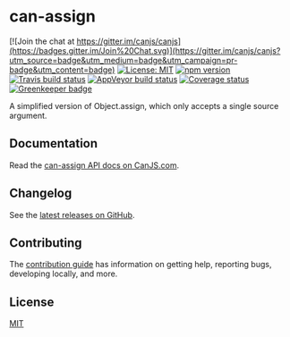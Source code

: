 # can-assign

[![Join the chat at https://gitter.im/canjs/canjs](https://badges.gitter.im/Join%20Chat.svg)](https://gitter.im/canjs/canjs?utm_source=badge&utm_medium=badge&utm_campaign=pr-badge&utm_content=badge)
[![License: MIT](https://img.shields.io/badge/License-MIT-blue.svg)](https://github.com/canjs/can-assign/blob/master/LICENSE)
[![npm version](https://badge.fury.io/js/can-assign.svg)](https://www.npmjs.com/package/can-assign)
[![Travis build status](https://travis-ci.org/canjs/can-assign.svg?branch=master)](https://travis-ci.org/canjs/can-assign)
[![AppVeyor build status](https://ci.appveyor.com/api/projects/status/github/canjs/can-assign?branch=master&svg=true)](https://ci.appveyor.com/project/matthewp/can-assign)
[![Coverage status](https://coveralls.io/repos/github/canjs/can-assign/badge.svg?branch=master)](https://coveralls.io/github/canjs/can-assign?branch=master)
[![Greenkeeper badge](https://badges.greenkeeper.io/canjs/can-assign.svg)](https://greenkeeper.io/)

A simplified version of Object.assign, which only accepts a single source argument.

## Documentation

Read the [can-assign API docs on CanJS.com](https://canjs.com/doc/can-assign.html).

## Changelog

See the [latest releases on GitHub](https://github.com/canjs/can-assign/releases).

## Contributing

The [contribution guide](https://github.com/canjs/can-assign/blob/master/CONTRIBUTING.md) has information on getting help, reporting bugs, developing locally, and more.

## License

[MIT](https://github.com/canjs/can-assign/blob/master/LICENSE)

